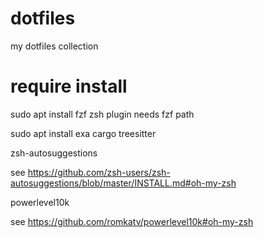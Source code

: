 # dotfiles
my dotfiles collection


# require install
sudo apt install fzf
zsh plugin needs fzf path

sudo apt install exa
cargo treesitter


zsh-autosuggestions

see https://github.com/zsh-users/zsh-autosuggestions/blob/master/INSTALL.md#oh-my-zsh

powerlevel10k


see https://github.com/romkatv/powerlevel10k#oh-my-zsh
